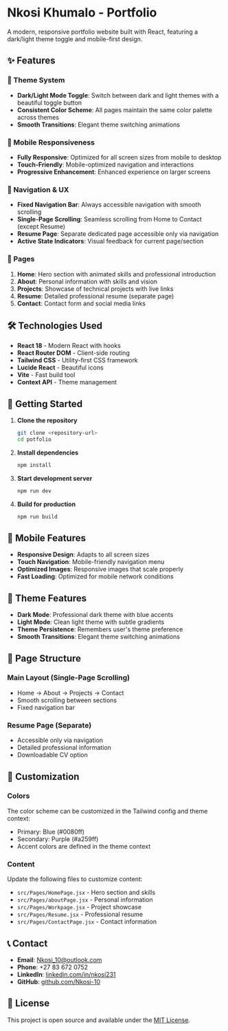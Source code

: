 # Nkosi Khumalo - Portfolio

A modern, responsive portfolio website built with React, featuring a dark/light theme toggle and mobile-first design.

## ✨ Features

### 🎨 Theme System
- **Dark/Light Mode Toggle**: Switch between dark and light themes with a beautiful toggle button
- **Consistent Color Scheme**: All pages maintain the same color palette across themes
- **Smooth Transitions**: Elegant theme switching animations

### 📱 Mobile Responsiveness
- **Fully Responsive**: Optimized for all screen sizes from mobile to desktop
- **Touch-Friendly**: Mobile-optimized navigation and interactions
- **Progressive Enhancement**: Enhanced experience on larger screens

### 🚀 Navigation & UX
- **Fixed Navigation Bar**: Always accessible navigation with smooth scrolling
- **Single-Page Scrolling**: Seamless scrolling from Home to Contact (except Resume)
- **Resume Page**: Separate dedicated page accessible only via navigation
- **Active State Indicators**: Visual feedback for current page/section

### 🎯 Pages
1. **Home**: Hero section with animated skills and professional introduction
2. **About**: Personal information with skills and vision
3. **Projects**: Showcase of technical projects with live links
4. **Resume**: Detailed professional resume (separate page)
5. **Contact**: Contact form and social media links

## 🛠️ Technologies Used

- **React 18** - Modern React with hooks
- **React Router DOM** - Client-side routing
- **Tailwind CSS** - Utility-first CSS framework
- **Lucide React** - Beautiful icons
- **Vite** - Fast build tool
- **Context API** - Theme management

## 🚀 Getting Started

1. **Clone the repository**
   ```bash
   git clone <repository-url>
   cd potfolio
   ```

2. **Install dependencies**
   ```bash
   npm install
   ```

3. **Start development server**
   ```bash
   npm run dev
   ```

4. **Build for production**
   ```bash
   npm run build
   ```

## 📱 Mobile Features

- **Responsive Design**: Adapts to all screen sizes
- **Touch Navigation**: Mobile-friendly navigation menu
- **Optimized Images**: Responsive images that scale properly
- **Fast Loading**: Optimized for mobile network conditions

## 🎨 Theme Features

- **Dark Mode**: Professional dark theme with blue accents
- **Light Mode**: Clean light theme with subtle gradients
- **Theme Persistence**: Remembers user's theme preference
- **Smooth Transitions**: Elegant theme switching animations

## 📄 Page Structure

### Main Layout (Single-Page Scrolling)
- Home → About → Projects → Contact
- Smooth scrolling between sections
- Fixed navigation bar

### Resume Page (Separate)
- Accessible only via navigation
- Detailed professional information
- Downloadable CV option

## 🔧 Customization

### Colors
The color scheme can be customized in the Tailwind config and theme context:
- Primary: Blue (#0080ff)
- Secondary: Purple (#a259ff)
- Accent colors are defined in the theme context

### Content
Update the following files to customize content:
- `src/Pages/HomePage.jsx` - Hero section and skills
- `src/Pages/aboutPage.jsx` - Personal information
- `src/Pages/Workpage.jsx` - Project showcase
- `src/Pages/Resume.jsx` - Professional resume
- `src/Pages/ContactPage.jsx` - Contact information

## 📞 Contact

- **Email**: Nkosi_10@outlook.com
- **Phone**: +27 83 672 0752
- **LinkedIn**: [linkedin.com/in/nkosi231](https://linkedin.com/in/nkosi231)
- **GitHub**: [github.com/Nkosi-10](https://github.com/Nkosi-10)

## 📄 License

This project is open source and available under the [MIT License](LICENSE).
